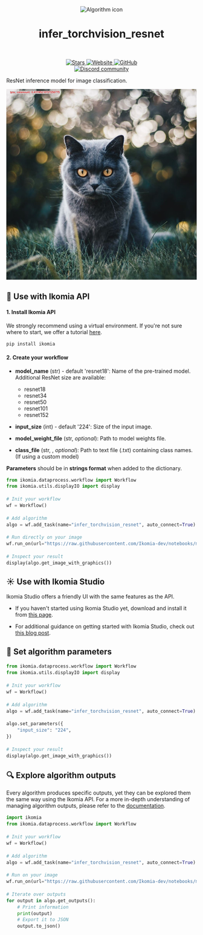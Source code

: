 <div align="center">
  <img src="https://raw.githubusercontent.com/Ikomia-hub/infer_torchvision_resnet/main/icons/pytorch-logo.png" alt="Algorithm icon">
  <h1 align="center">infer_torchvision_resnet</h1>
</div>
<br />
<p align="center">
    <a href="https://github.com/Ikomia-hub/infer_torchvision_resnet">
        <img alt="Stars" src="https://img.shields.io/github/stars/Ikomia-hub/infer_torchvision_resnet">
    </a>
    <a href="https://app.ikomia.ai/hub/">
        <img alt="Website" src="https://img.shields.io/website/http/app.ikomia.ai/en.svg?down_color=red&down_message=offline&up_message=online">
    </a>
    <a href="https://github.com/Ikomia-hub/infer_torchvision_resnet/blob/main/LICENSE.md">
        <img alt="GitHub" src="https://img.shields.io/github/license/Ikomia-hub/infer_torchvision_resnet.svg?color=blue">
    </a>    
    <br>
    <a href="https://discord.com/invite/82Tnw9UGGc">
        <img alt="Discord community" src="https://img.shields.io/badge/Discord-white?style=social&logo=discord">
    </a> 
</p>

ResNet inference model for image classification. 

![Cat classification](https://raw.githubusercontent.com/Ikomia-hub/infer_torchvision_resnet/main/icons/output.jpg)

## :rocket: Use with Ikomia API

#### 1. Install Ikomia API

We strongly recommend using a virtual environment. If you're not sure where to start, we offer a tutorial [here](https://www.ikomia.ai/blog/a-step-by-step-guide-to-creating-virtual-environments-in-python).

```sh
pip install ikomia
```

#### 2. Create your workflow

- **model_name** (str) - default 'resnet18': Name of the pre-trained model. Additional ResNet size are available: 
    - resnet18
    - resnet34
    - resnet50
    - resnet101
    - resnet152

- **input_size** (int) - default '224': Size of the input image.
- **model_weight_file** (str, *optional*): Path to model weights file.
- **class_file** (str, , *optional*): Path to text file (.txt) containing class names. (If using a custom model)

**Parameters** should be in **strings format**  when added to the dictionary.

```python
from ikomia.dataprocess.workflow import Workflow
from ikomia.utils.displayIO import display

# Init your workflow
wf = Workflow()

# Add algorithm
algo = wf.add_task(name="infer_torchvision_resnet", auto_connect=True)

# Run directly on your image
wf.run_on(url="https://raw.githubusercontent.com/Ikomia-dev/notebooks/main/examples/img/img_cat.jpg")

# Inspect your result
display(algo.get_image_with_graphics())
```

## :sunny: Use with Ikomia Studio

Ikomia Studio offers a friendly UI with the same features as the API.

- If you haven't started using Ikomia Studio yet, download and install it from [this page](https://www.ikomia.ai/studio).

- For additional guidance on getting started with Ikomia Studio, check out [this blog post](https://www.ikomia.ai/blog/how-to-get-started-with-ikomia-studio).

## :pencil: Set algorithm parameters

```python
from ikomia.dataprocess.workflow import Workflow
from ikomia.utils.displayIO import display

# Init your workflow
wf = Workflow()

# Add algorithm
algo = wf.add_task(name="infer_torchvision_resnet", auto_connect=True)

algo.set_parameters({
    "input_size": "224",
})

# Inspect your result
display(algo.get_image_with_graphics())

```

## :mag: Explore algorithm outputs

Every algorithm produces specific outputs, yet they can be explored them the same way using the Ikomia API. For a more in-depth understanding of managing algorithm outputs, please refer to the [documentation](https://ikomia-dev.github.io/python-api-documentation/advanced_guide/IO_management.html).

```python
import ikomia
from ikomia.dataprocess.workflow import Workflow

# Init your workflow
wf = Workflow()

# Add algorithm
algo = wf.add_task(name="infer_torchvision_resnet", auto_connect=True)

# Run on your image  
wf.run_on(url="https://raw.githubusercontent.com/Ikomia-dev/notebooks/main/examples/img/img_cat.jpg")

# Iterate over outputs
for output in algo.get_outputs():
    # Print information
    print(output)
    # Export it to JSON
    output.to_json()
```

